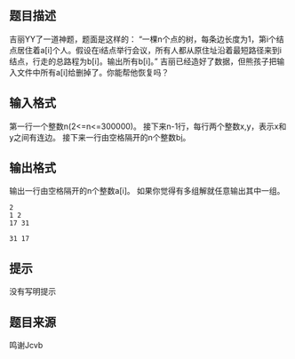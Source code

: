 


## 题目描述
吉丽YY了一道神题，题面是这样的：
“一棵n个点的树，每条边长度为1，第i个结点居住着a[i]个人。假设在i结点举行会议，所有人都从原住址沿着最短路径来到i结点，行走的总路程为b[i]。输出所有b[i]。”
吉丽已经造好了数据，但熊孩子把输入文件中所有a[i]给删掉了。你能帮他恢复吗？
## 输入格式
第一行一个整数n(2<=n<=300000)。
接下来n-1行，每行两个整数x,y，表示x和y之间有连边。
接下来一行由空格隔开的n个整数b[i](0<=b[i]<=10^9)。
## 输出格式
输出一行由空格隔开的n个整数a[i]。
如果你觉得有多组解就任意输出其中一组。

```input1
2
1 2
17 31

```

```output1
31 17
```

## 提示
没有写明提示
## 题目来源
鸣谢Jcvb


